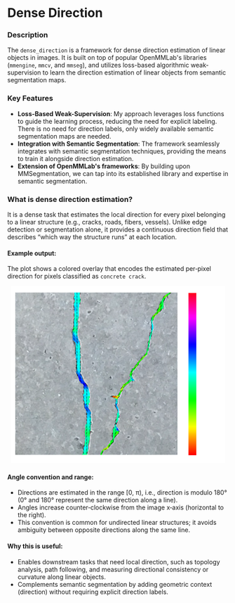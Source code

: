 # Dense Direction

### Description
The `dense_direction` is a framework for dense direction estimation of linear objects in images.
It is built on top of popular OpenMMLab's libraries (`mmengine`, `mmcv`, and `mmseg`), and utilizes loss-based 
algorithmic weak-supervision to learn the direction estimation of linear objects from semantic segmentation maps.

### Key Features
- **Loss-Based Weak-Supervision**: My approach leverages loss functions to guide the learning process, reducing the need for explicit labeling. There is no need for direction labels, only widely available semantic segmentation maps are needed.
- **Integration with Semantic Segmentation**: The framework seamlessly integrates with semantic segmentation techniques, providing the means to train it alongside direction estimation.
- **Extension of OpenMMLab's frameworks**: By building upon MMSegmentation, we can tap into its established library and expertise in semantic segmentation.


### What is dense direction estimation?

It is a dense task that estimates the local direction for every pixel belonging to a linear structure (e.g., cracks, roads, fibers, vessels). Unlike edge detection or segmentation alone, it provides a continuous direction field that describes “which way the structure runs” at each location.

#### Example output:

The plot shows a colored overlay that encodes the estimated per‑pixel direction for pixels classified as `concrete crack`.

<p align="center">
  <img src="./docs/ims/example_output.png" alt="Output plot">
</p>

#### Angle convention and range:
- Directions are estimated in the range [0, π), i.e., direction is modulo 180° (0° and 180° represent the same direction along a line).
- Angles increase counter‑clockwise from the image x‑axis (horizontal to the right).
- This convention is common for undirected linear structures; it avoids ambiguity between opposite directions along the same line.

#### Why this is useful:
- Enables downstream tasks that need local direction, such as topology analysis, path following, and measuring directional consistency or curvature along linear objects.
- Complements semantic segmentation by adding geometric context (direction) without requiring explicit direction labels.
